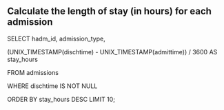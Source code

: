 ## Calculate the length of stay (in hours) for each admission

SELECT hadm_id, admission_type,
    
(UNIX_TIMESTAMP(dischtime) - UNIX_TIMESTAMP(admittime)) / 3600 AS stay_hours
    
FROM admissions

WHERE dischtime IS NOT NULL

ORDER BY stay_hours DESC LIMIT 10;
